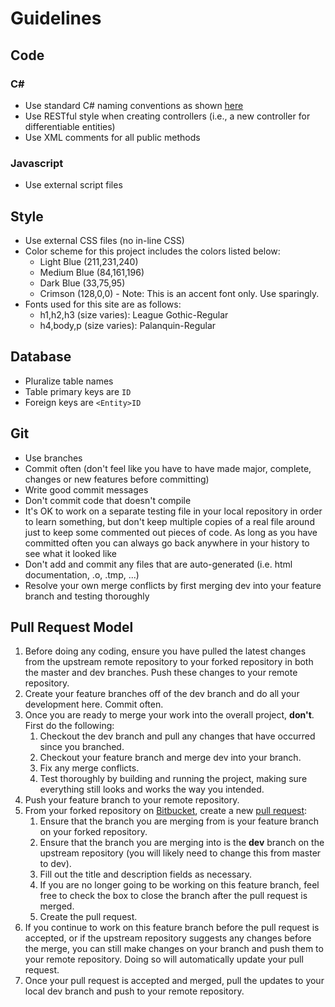 # Guidelines #

## Code ##

### C# ###

* Use standard C# naming conventions as shown [here](http://www.dofactory.com/reference/csharp-coding-standards)
* Use RESTful style when creating controllers (i.e., a new controller for differentiable entities)
* Use XML comments for all public methods

### Javascript ###

* Use external script files

## Style ##

* Use external CSS files (no in-line CSS)
* Color scheme for this project includes the colors listed below:
    * Light Blue (211,231,240)
    * Medium Blue (84,161,196)
    * Dark Blue (33,75,95)
    * Crimson (128,0,0) - Note: This is an accent font only. Use sparingly.
* Fonts used for this site are as follows:
    * h1,h2,h3 (size varies): League Gothic-Regular
    * h4,body,p (size varies): Palanquin-Regular

## Database ##

* Pluralize table names
* Table primary keys are `ID`
* Foreign keys are `<Entity>ID`

## Git ##

* Use branches
* Commit often (don't feel like you have to have made major, complete, changes or new features before committing)
* Write good commit messages
* Don't commit code that doesn't compile
* It's OK to work on a separate testing file in your local repository in order to learn something, but don't keep multiple copies of a real file around just to keep some commented out pieces of code. As long as you have committed often you can always go back anywhere in your history to see what it looked like
* Don't add and commit any files that are auto-generated (i.e. html documentation, .o, .tmp, ...)
* Resolve your own merge conflicts by first merging dev into your feature branch and testing thoroughly

## Pull Request Model ##

1. Before doing any coding, ensure you have pulled the latest changes from the upstream remote repository to your forked repository in both the master and dev branches. Push these changes to your remote repository.
2. Create your feature branches off of the dev branch and do all your development here. Commit often.
3. Once you are ready to merge your work into the overall project, __don't__. First do the following:
    1. Checkout the dev branch and pull any changes that have occurred since you branched.
	2. Checkout your feature branch and merge dev into your branch.
	3. Fix any merge conflicts.
	4. Test thoroughly by building and running the project, making sure everything still looks and works the way you intended.
4. Push your feature branch to your remote repository.
5. From your forked repository on [Bitbucket](https://bitbucket.org/), create a new [pull request](https://www.atlassian.com/git/tutorials/making-a-pull-request):
    1. Ensure that the branch you are merging from is your feature branch on your forked repository.
	2. Ensure that the branch you are merging into is the __dev__ branch on the upstream repository (you will likely need to change this from master to dev).
	3. Fill out the title and description fields as necessary.
	4. If you are no longer going to be working on this feature branch, feel free to check the box to close the branch after the pull request is merged.
	5. Create the pull request.
6. If you continue to work on this feature branch before the pull request is accepted, or if the upstream repository suggests any changes before the merge, you can still make changes on your branch and push them to your remote repository. Doing so will automatically update your pull request.
7. Once your pull request is accepted and merged, pull the updates to your local dev branch and push to your remote repository.
